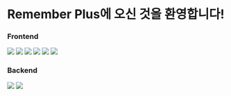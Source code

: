 # Remember Plus에 오신 것을 환영합니다!

<div>
<h3>Frontend</h3>
<img src="https://img.shields.io/badge/React-61DAFB?style=flat-square&logo=react&logoColor=white"/>
<img src="https://img.shields.io/badge/Vite-646CFF?style=flat-square&logo=vite&logoColor=white"/>
<img src="https://img.shields.io/badge/TypeScript-3178C6?style=flat-square&logo=TypeScript&logoColor=white"/>
<img src="https://img.shields.io/badge/HTML5-E34F26?style=flat-square&logo=HTML5&logoColor=white"/>
<img src="https://img.shields.io/badge/D3.js-F9A03C?style=flat-square&logo=D3.js&logoColor=white"/>
<img src="https://img.shields.io/badge/Three.js-000000?style=flat-square&logo=Three.js&logoColor=white"/>
</div>
<div>
<h3>Backend</h3>
<img src="https://img.shields.io/badge/Django-61DAFB?style=flat-square&logo=Django&logoColor=white"/>
<img src="https://img.shields.io/badge/Neo4j-646CFF?style=flat-square&logo=Neo&logoColor=white"/>
</div>

